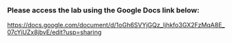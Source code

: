 ### Please access the lab using the Google Docs link below:

https://docs.google.com/document/d/1oGh6SVYjGQz_ljhkfo3GX2FzMqA8E_07cYiUZx8jbvE/edit?usp=sharing
